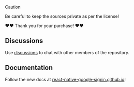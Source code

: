 > [!CAUTION]
> Be careful to keep the sources private as per the license!

❤❤ Thank you for your purchase! ❤❤

## Discussions

Use [discussions](https://github.com/react-native-google-signin/google-signin-next/discussions) to chat with other members of the repository.

## Documentation

Follow the new docs at [react-native-google-signin.github.io](https://react-native-google-signin.github.io/)!

